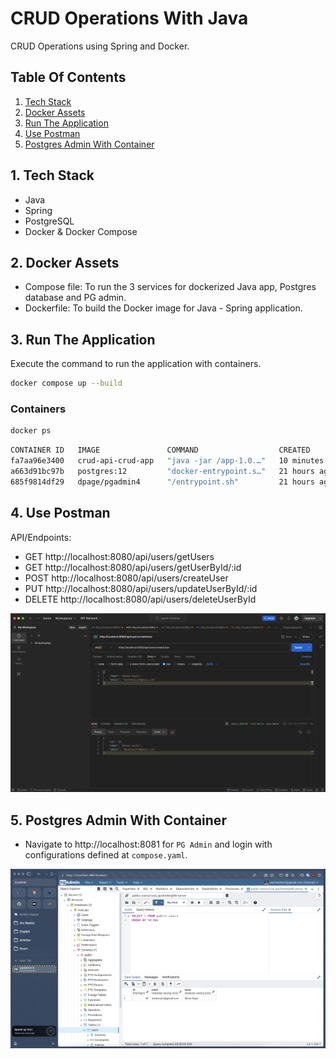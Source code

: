 # CRUD Operations With Java

CRUD Operations using Spring and Docker.

## Table Of Contents

1. [Tech Stack](#tech-stack) <br />
2. [Docker Assets](#docker-assets) <br />
3. [Run The Application](#run-app) <br />
4. [Use Postman](#postman) <br />
5. [Postgres Admin With Container](#pg-admin) <br />

## 1. Tech Stack <a name="tech-stack"></a>

- Java
- Spring
- PostgreSQL
- Docker & Docker Compose

## 2. Docker Assets <a name="docker-assets"></a>

- Compose file: To run the 3 services for dockerized Java app, Postgres database and PG admin.
- Dockerfile: To build the Docker image for Java - Spring application.

## 3. Run The Application <a name="run-app"></a>

Execute the command to run the application with containers.

```sh
docker compose up --build
```

### Containers

```sh
docker ps
```

```sh
CONTAINER ID   IMAGE               COMMAND                  CREATED          STATUS          PORTS                           NAMES
fa7aa96e3400   crud-api-crud-app   "java -jar /app-1.0.…"   10 minutes ago   Up 10 minutes   0.0.0.0:8080->8080/tcp          crud-app-c
a663d91bc97b   postgres:12         "docker-entrypoint.s…"   21 hours ago     Up 10 minutes   0.0.0.0:5432->5432/tcp          crud-db-c
685f9814df29   dpage/pgadmin4      "/entrypoint.sh"         21 hours ago     Up 10 minutes   443/tcp, 0.0.0.0:8081->80/tcp   crud-pg-c
```

## 4. Use Postman <a name="docker-assets"></a>

API/Endpoints:

- GET http://localhost:8080/api/users/getUsers
- GET http://localhost:8080/api/users/getUserById/:id
- POST http://localhost:8080/api/users/createUser
- PUT http://localhost:8080/api/users/updateUserById/:id
- DELETE http://localhost:8080/api/users/deleteUserById

![img](./assets/postman1.png)

## 5. Postgres Admin With Container <a name="docker-assets"></a>

- Navigate to http://localhost:8081 for `PG Admin` and login with configurations defined at `compose.yaml`.

![img](./assets/postgres1.png)
